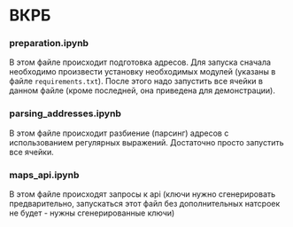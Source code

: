 # ВКРБ

### preparation.ipynb
В этом файле происходит подготовка адресов. Для запуска сначала необходимо произвести установку необходимых модулей (указаны в файле `requirements.txt`). После этого надо запустить все ячейки в данном файле (кроме последней, она приведена для демонстрации).

### parsing_addresses.ipynb
В этом файле происходит разбиение (парсинг) адресов с использованием регулярных выражений. Достаточно просто запустить все ячейки.

### maps_api.ipynb
В этом файле происходят запросы к api (ключи нужно сгенерировать предварительно, запускаться этот файл без дополнительных натсроек не будет - нужны сгенерированные ключи)